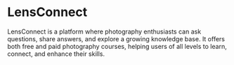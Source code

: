 # LensConnect
LensConnect is a platform where photography enthusiasts can ask questions, share answers, and explore a growing knowledge base. It offers both free and paid photography courses, helping users of all levels to learn, connect, and enhance their skills.
